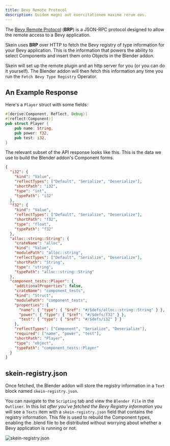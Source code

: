 ```yaml
---
title: Bevy Remote Protocol
description: Quidem magni aut exercitationem maxime rerum eos.
---
```


The [Bevy Remote Protocol](https://docs.rs/bevy/latest/bevy/remote/index.html) (**BRP**) is a JSON-RPC protocol designed to allow the remote access to a Bevy application.

Skein uses **BRP** over HTTP to fetch the Bevy registry of type information for your Bevy application. This is the information that powers the ability to select Components and insert them onto Objects in the Blender addon.

Skein will set up the remote plugin and an http server for you (or you can do it yourself). The Blender addon will then fetch this information any time you run the `Fetch Bevy Type Registry` Operator.

## An Example Response

Here's a `Player` struct with some fields:

```rust
#[derive(Component, Reflect, Debug)]
#[reflect(Component)]
pub struct Player {
    pub name: String,
    pub power: f32,
    pub test: i32,
}
```

The relevant subset of the API response looks like this. This is the data we use to build the Blender addon's Component forms.

```json
{
  "i32": {
    "kind": "Value",
    "reflectTypes": ["Default", "Serialize", "Deserialize"],
    "shortPath": "i32",
    "type": "int",
    "typePath": "i32"
  },
  "f32": {
    "kind": "Value",
    "reflectTypes": ["Default", "Serialize", "Deserialize"],
    "shortPath": "f32",
    "type": "float",
    "typePath": "f32"
  },
  "alloc::string::String": {
    "crateName": "alloc",
    "kind": "Value",
    "modulePath": "alloc::string",
    "reflectTypes": ["Default", "Serialize", "Deserialize"],
    "shortPath": "String",
    "type": "string",
    "typePath": "alloc::string::String"
  },
  "component_tests::Player": {
    "additionalProperties": false,
    "crateName": "component_tests",
    "kind": "Struct",
    "modulePath": "component_tests",
    "properties": {
      "name": { "type": { "$ref": "#/$defs/alloc::string::String" } },
      "power": { "type": { "$ref": "#/$defs/f32" } },
      "test": { "type": { "$ref": "#/$defs/i32" } }
    },
    "reflectTypes": ["Component", "Serialize", "Deserialize"],
    "required": ["name", "power", "test"],
    "shortPath": "Player",
    "type": "object",
    "typePath": "component_tests::Player"
  }
}
```

## skein-registry.json

Once fetched, the Blender addon will store the registry information in a `Text` block named `skein-registry.json`.

You can navigate to the `Scripting` tab and view the `Blender File` in the `Outliner`. In this list _after you've fetched the Bevy Registry information_ you will see a `Texts` item with a `skein-registry.json` field that contains the registry information. This file is used to rebuild the Component types, enabling the .blend file to be distributed without worrying about whether a Bevy application is running or not.

![skein-registry.json](/images/the-blender-addon/skein-registry-json.avif)
